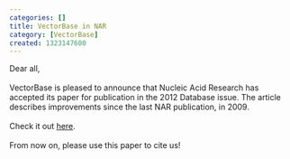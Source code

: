 ```yaml
---
categories: []
title: VectorBase in NAR
category: [VectorBase]
created: 1323147600
---
```

Dear all, <br><br>VectorBase is pleased to announce that Nucleic Acid Research has accepted its paper for publication in the 2012 Database issue. The article describes improvements since the last NAR publication, in 2009.<br><br>Check it out <a href="http://nar.oxfordjournals.org/content/early/2011/11/30/nar.gkr1089.abstract?sid=863a4d78-1f95-46dc-b1b4-57475453ee9f"> here</a>.<br><br>From now on, please use this paper to cite us!
